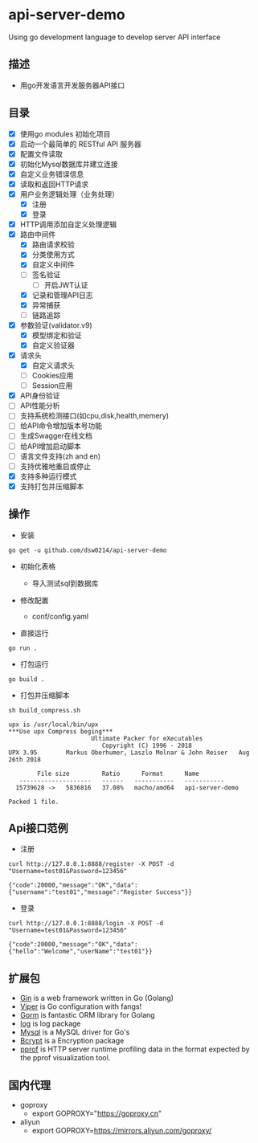 # api-server-demo
Using go development language to develop server API interface
## 描述
* 用go开发语言开发服务器API接口
  
## 目录
- [x] 使用go modules 初始化项目
- [x] 启动一个最简单的 RESTful API 服务器
- [x] 配置文件读取 
- [x] 初始化Mysql数据库并建立连接
- [x] 自定义业务错误信息
- [x] 读取和返回HTTP请求
- [x] 用户业务逻辑处理（业务处理）
    - [x] 注册
    - [x] 登录
- [x] HTTP调用添加自定义处理逻辑
- [x] 路由中间件
    - [x] 路由请求校验 
    - [x] 分类使用方式
    - [x] 自定义中间件
    - [ ] 签名验证
        - [ ] 开启JWT认证
    - [x] 记录和管理API日志
    - [x] 异常捕获
    - [ ] 链路追踪
- [x] 参数验证(validator.v9)
    - [x] 模型绑定和验证
    - [x] 自定义验证器
- [x] 请求头
    - [x] 自定义请求头
    - [ ] Cookies应用
    - [ ] Session应用
- [x] API身份验证
- [ ] API性能分析
- [ ] 支持系统检测接口(如cpu,disk,health,memery)
- [ ] 给API命令增加版本号功能
- [ ] 生成Swagger在线文档
- [ ] 给API增加启动脚本
- [ ] 语言文件支持(zh and en)
- [ ] 支持优雅地重启或停止
- [x] 支持多种运行模式
- [x] 支持打包并压缩脚本

## 操作
* 安装
``` 
go get -u github.com/dsw0214/api-server-demo
```

* 初始化表格
    * 导入测试sql到数据库
     
* 修改配置
    * conf/config.yaml
    
* 直接运行
```
go run .
```

* 打包运行
```
go build .
```

* 打包并压缩脚本
```
sh build_compress.sh 
```

```
upx is /usr/local/bin/upx
***Use upx Compress beging***
                       Ultimate Packer for eXecutables
                          Copyright (C) 1996 - 2018
UPX 3.95        Markus Oberhumer, Laszlo Molnar & John Reiser   Aug 26th 2018

        File size         Ratio      Format      Name
   --------------------   ------   -----------   -----------
  15739628 ->   5836816   37.08%   macho/amd64   api-server-demo               

Packed 1 file.

```

## Api接口范例
* 注册

```
curl http://127.0.0.1:8888/register -X POST -d "Username=test01&Password=123456"
```
```  
{"code":20000,"message":"OK","data":{"username":"test01","message":"Register Success"}}
```
 
* 登录

```
curl http://127.0.0.1:8888/login -X POST -d "Username=test01&Password=123456"
```
```
{"code":20000,"message":"OK","data":{"hello":"Welcome","userName":"test01"}}
```

## 扩展包
* [Gin] is a web framework written in Go (Golang)
* [Viper] is Go configuration with fangs!
* [Gorm] is fantastic ORM library for Golang
* [log] is log package
* [Mysql] is a MySQL driver for Go's
* [Bcrypt] is a Encryption package
* [pprof] is HTTP server runtime profiling data in the format expected by the pprof visualization tool.

[Gin]: https://github.com/gin-gonic/gin "Gin is a web framework written in Go (Golang)"
[Viper]: https://github.com/spf13/viper "Go configuration with fangs!"
[Gorm]: https://github.com/jinzhu/gorm "The fantastic ORM library for Golang"
[log]: https://github.com/lexkong/log "Log库"
[Mysql]: https://github.com/go-sql-driver/mysql "mysql"
[Bcrypt]: https://golang.org/x/crypto/bcrypt "bcrypt"
[pprof]: https://github.com/gin-contrib/pprof "pprof"

## 国内代理
* goproxy
    * export GOPROXY="https://goproxy.cn"
* aliyun
    * export GOPROXY=https://mirrors.aliyun.com/goproxy/